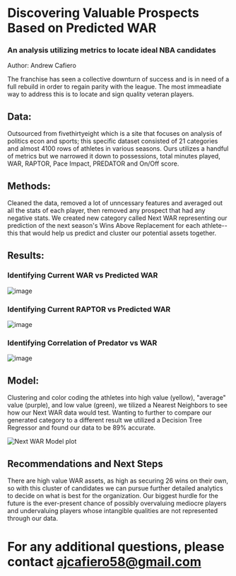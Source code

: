 # Discovering Valuable Prospects Based on Predicted WAR
### An analysis utilizing metrics to locate ideal NBA candidates

Author: Andrew Cafiero

The franchise has seen a collective downturn of success and is in need of a full rebuild in order to regain parity with the league. The most immeadiate way to address this is to locate and sign quality veteran players.

## Data:
Outsourced from fivethirtyeight which is a site that focuses on analysis of politics econ and sports; this specific dataset consisted of 21 categories and almost 4100 rows of athletes in various seasons. Ours utilizes a handful of metrics but we narrowed it down to possessions, total minutes played, WAR, RAPTOR, Pace Impact, PREDATOR and On/Off score.

## Methods:
Cleaned the data, removed a lot of unncessary features and averaged out all the stats of each player, then removed any prospect that had any negative stats. We created new category called Next WAR representing our prediction of the next season's Wins Above Replacement for each athlete-- this that would help us predict and cluster our potential assets together.

## Results:

### Identifying Current WAR vs Predicted WAR

![image](https://user-images.githubusercontent.com/103779074/188064627-7af84c74-09fb-47a1-a440-ba98acb6f5b0.png)

### Identifying Current RAPTOR vs Predicted WAR
![image](https://user-images.githubusercontent.com/103779074/188064689-3e251d52-5ee2-4b38-85e6-74fe99d02de2.png)


### Identifying Correlation of Predator vs WAR
![image](https://user-images.githubusercontent.com/103779074/188064743-5d28aa1f-b881-4d83-93a3-5dc01b0f65cd.png)


## Model:
Clustering and color coding the athletes into high value (yellow), "average" value (purple), and low value (green), we tilized a Nearest Neighbors to see how our Next WAR data would test. Wanting to further to compare our generated category to a different result we utilized a Decision Tree Regressor and found our data to be 89% accurate.

![Next WAR Model plot](https://user-images.githubusercontent.com/103779074/189432109-4a8ecf62-b0b0-414c-9baa-a812f3acd705.jpg)

## Recommendations and Next Steps
There are high value WAR assets, as high as securing 26 wins on their own, so with this cluster of candidates we can pursue further detailed analytics to decide on what is best for the organization. Our biggest hurdle for the future is the ever-present chance of possibly overvaluing mediocre players and undervaluing players whose intangible qualities are not represented through our data.

# For any additional questions, please contact ajcafiero58@gmail.com
